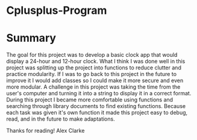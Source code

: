 # Cplusplus-Program

# Summary
The goal for this project was to develop a basic clock app that would display a 24-hour and 12-hour clock. What I think I was done well in this project was splitting
up the project into functions to reduce clutter and practice modularity. If I was to go back to this project in the future to improve it I would add classes so I could make it 
more secure and even more modular. A challenge in this project was taking the time from the user's computer and turning it into a string to display it in a correct format. 
During this project I became more comfortable using functions and searching through library documents to find existing functions. Because each task was given it's own function it 
made this project easy to debug, read, and in the future to make adaptations.

Thanks for reading!
Alex Clarke

